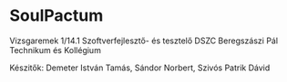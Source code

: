 # SoulPactum

Vizsgaremek 1/14.1 Szoftverfejlesztő- és tesztelő 
DSZC Beregszászi Pál Technikum és Kollégium

Készitők:
  Demeter István Tamás,
  Sándor Norbert,
  Szivós Patrik Dávid
